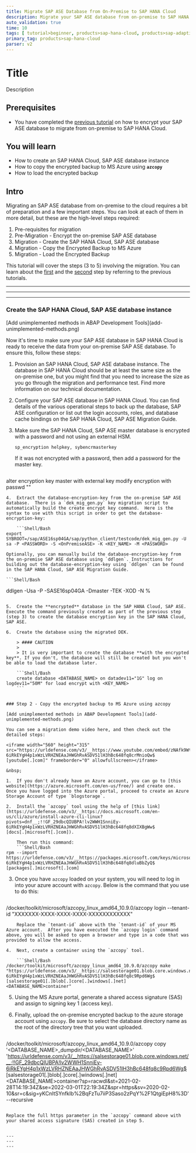 ```yaml
---
title: Migrate SAP ASE Database from On-Premise to SAP HANA Cloud
description: Migrate your SAP ASE database from on-premise to SAP HANA Cloud.
auto_validation: true
time: 10
tags: [ tutorial>beginner, products>sap-hana-cloud, products>sap-adaptive-server-enterprise, software-product-function>sap-hana-cloud\,-sap-adaptive-server-enterprise]
primary_tag: products>sap-hana-cloud
parser: v2
---
```


# Title

<!--description--> Description

## Prerequisites
- You have completed the [previous tutorial](hana-cloud-ase-migration-2) on how to encrypt your SAP ASE database to migrate from on-premise to SAP HANA Cloud.

## You will learn
- How to create an SAP HANA Cloud, SAP ASE database instance
- How to copy the encrypted backup to MS Azure using **`azcopy`**
- How to load the encrypted backup

## Intro

Migrating an SAP ASE database from on-premise to the cloud requires a bit of preparation and a few important steps. You can look at each of them in more detail, but these are the high-level steps required:

1.	Pre-requisites for migration
2.	Pre-Migration - Encrypt the on-premise SAP ASE database
3.	Migration - Create the SAP HANA Cloud, SAP ASE database
4.	Migration - Copy the Encrypted Backup to MS Azure
5.	Migration - Load the Encrypted Backup

This tutorial will cover the steps (3 to 5) involving the migration. You can learn about the [first](hana-cloud-ase-migration-1) and the [second](hana-cloud-ase-migration-2) step by referring to the previous tutorials.

---
---
---

### Create the SAP HANA Cloud, SAP ASE database instance

<!--border-->[Add unimplemented methods in ABAP Development Tools](add-unimplemented-methods.png)

Now it's time to make sure your SAP ASE database in SAP HANA Cloud is ready to receive the data from your on-premise SAP ASE database. To ensure this, follow these steps:

1.	Provision an SAP HANA Cloud, SAP ASE database instance. The database in SAP HANA Cloud should be at least the same size as the on-premise one, but you might find that you need to increase the size as you go through the migration and performance test. Find more information on our technical documentation.

2.	Configure your SAP ASE database in SAP HANA Cloud. You can find details of the various operational steps to back up the database, SAP ASE configuration or list out the login accounts, roles, and database cache bindings on the SAP HANA Cloud, SAP ASE Migration Guide.

3.	Make sure the SAP HANA Cloud, SAP ASE master database is encrypted with a password and not using an external HSM.

    ```Shell/Bash
    sp_encryption helpkey, sybencrmasterkey
    ```
    If it was not encrypted with a password, then add a password for the master key.

    ```Shell/Bash
alter encryption key master with external key
modify encryption with passwd "<PASSWORD>"
```
4.	Extract the database-encryption-key from the on-premise SAP ASE database.  There is a `dek_mig_gen.py` key migration script to automatically build the create encrypt key command.  Here is the syntax to use with this script in order to get the database-encryption-key:

    ```Shell/Bash
export SYBROOT=/sap/ASE16sp04GA/sap/python_client/testcode/dek_mig_gen.py -U sa -P <PASSWORD> -S <OnPremiseASE> -K <KEY_NAME> -M <PASSWORD>
```
    Optionally, you can manually build the database-encryption-key from the on-premise SAP ASE database using `ddlgen`. Instructions for building out the database-encryption-key using `ddlgen` can be found in the SAP HANA Cloud, SAP ASE Migration Guide.

    ```Shell/Bash
ddlgen -Usa -P<PASSWORD> -SASE16sp04GA -Dmaster -TEK -XOD -N %
```

5.	Create the **encrypted** database in the SAP HANA Cloud, SAP ASE. Execute the command previously created as part of the previous step (step 3) to create the database encryption key in the SAP HANA Cloud, SAP ASE.

6.	Create the database using the migrated DEK.

    > #### CAUTION
    >
    > It is very important to create the database **with the encrypted key**. If you don't, the database will still be created but you won't be able to load the database later.

    ```Shell/Bash
    create database <DATABASE_NAME> on datadev11="1G" log on logdev11="50M" for load encrypt with <KEY_NAME>
    ```


### Step 2 - Copy the encrypted backup to MS Azure using azcopy

[Add unimplemented methods in ABAP Development Tools](add-unimplemented-methods.png)

You can see a migration demo video here, and then check out the detailed steps:

<iframe width="560" height="315" src="https://urldefense.com/v3/__https://www.youtube.com/embed/zNAfk9Wt0Qo__;!!GF_29dbcQIUBPA!lv2WWH1SnniEy-6iRkEYgH4p1xWzLVRHZNEAaJHWGhRvASDV51lH3hBc648fq8crMnioQw$ [youtube[.]com]" frameborder="0" allowfullscreen></iframe>

&nbsp;

1.	If you don't already have an Azure account, you can go to [this website](https://azure.microsoft.com/en-us/free/) and create one.  Once you have logged into the Azure portal, proceed to create an Azure Storage Account of type `blogstorage`.

2.	Install the `azcopy` tool using the help of [this link](https://urldefense.com/v3/__https://docs.microsoft.com/en-us/cli/azure/install-azure-cli-linux?pivots=dnf__;!!GF_29dbcQIUBPA!lv2WWH1SnniEy-6iRkEYgH4p1xWzLVRHZNEAaJHWGhRvASDV51lH3hBc648fq8dXIXBgWw$ [docs[.]microsoft[.]com]).

    Then run this command:
    ```Shell/Bash
rpm --import https://urldefense.com/v3/__https://packages.microsoft.com/keys/microsoft.asc__;!!GF_29dbcQIUBPA!lv2WWH1SnniEy-6iRkEYgH4p1xWzLVRHZNEAaJHWGhRvASDV51lH3hBc648fq8dluBbZyQ$ [packages[.]microsoft[.]com]
```

3.	Once you have `azcopy` loaded on your system, you will need to log in into your azure account with `azcopy`. Below is the command that you use to do this:

    ```Shell/Bash
/docker/toolkit/microsoft/azcopy_linux_amd64_10.9.0/azcopy login --tenant-id "XXXXXXX-XXXX-XXXX-XXXX-XXXXXXXXXXXX"
```
    Replace the `tenant-id` above with the `tenant-id` of your MS Azure account.  After you have executed the `azcopy login` command above, you will be asked to open a browser and type in a code that was provided to allow the access.

4.	Next, create a container using the `azcopy` tool.

    ```Shell/Bash
/docker/toolkit/microsoft/azcopy_linux_amd64_10.9.0/azcopy make "https://urldefense.com/v3/__https://salsestorage01.blob.core.windows.net/__;!!GF_29dbcQIUBPA!lv2WWH1SnniEy-6iRkEYgH4p1xWzLVRHZNEAaJHWGhRvASDV51lH3hBc648fq8c9Rpd6Wg$ [salsestorage01[.]blob[.]core[.]windows[.]net]<DATABASE_NAME>container"
```
5.	Using the MS Azure portal, generate a shared access signature (SAS) and assign to signing key 1 (access key).

6.	Finally, upload the on-premise encrypted backup to the azure storage account using `azcopy`. Be sure to select the database directory name as the root of the directory tree that you want uploaded.

    ```Shell/Bash
/docker/toolkit/microsoft/azcopy_linux_amd64_10.9.0/azcopy copy '<DATABASE_NAME>_dumpdir/<DATABASE_NAME>' 'https://urldefense.com/v3/__https://salsestorage01.blob.core.windows.net/__;!!GF_29dbcQIUBPA!lv2WWH1SnniEy-6iRkEYgH4p1xWzLVRHZNEAaJHWGhRvASDV51lH3hBc648fq8c9Rpd6Wg$ [salsestorage01[.]blob[.]core[.]windows[.]net]<DATABASE_NAME>container?sp=racwdl&st=2021-02-28T14:19:34Z&se=2022-03-01T22:19:34Z&spr=https&sv=2020-02-10&sr=c&sig=yKCnItSYnfkIb%2BqFzTu7iiP3Saso2zPqY%2F1QtgiEpH8%3D' --recursive
```

Replace the full https parameter in the `azcopy` command above with your shared access signature (SAS) created in step 5.


---
---
---